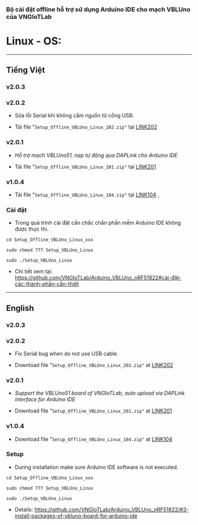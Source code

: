 ### Bộ cài đặt offline hỗ trợ sử dụng Arduino IDE cho mạch VBLUno của VNGIoTLab


# Linux - OS:

*** 
## Tiếng Việt

### v2.0.3

### v2.0.2

* Sửa lỗi Serial khi không cắm nguồn từ cổng USB.

* Tải file "`Setup_Offline_VBLUno_Linux_202.zip"` tại [LINK202](http://www.mediafire.com/file/4jd4gy50rewqd70/Setup_Offline_VBLUno_Linux_202.zip)  


### v2.0.1 

* *Hỗ trợ mạch VBLUno51, nạp tự động qua DAPLink cho Arduino IDE*

* Tải file "`Setup_Offline_VBLUno_Linux_201.zip"` tại [LINK201](http://www.mediafire.com/file/rvbgfxr73kbqa3q/Setup_Offline_VBLUno_Linux_201.zip)  

### v1.0.4

* Tải file "`Setup_Offline_VBLUno_Linux_104.zip"` tại [LINK104](http://www.mediafire.com/file/xu131aak6juqx54/Setup_Offline_VBLUno_Linux_104.zip) , 

### Cài đặt

- Trong quá trình cài đặt cần chắc chắn phần mềm Arduino IDE không được thực thi.

`cd Setup_Offline_VBLUno_Linux_xxx`

`sudo chmod 777 Setup_VBLUno_Linux`

`sudo ./Setup_VBLUno_Linux` 

* Chi tiết xem tại: https://github.com/VNGIoTLab/Arduino_VBLUno_nRF51822#cài-đặt-các-thành-phần-cần-thiết

***
## English

### v2.0.3

### v2.0.2

* Fix Serial bug when do not use USB cable.

* Download file "`Setup_Offline_VBLUno_Linux_202.zip"` at [LINK202](http://www.mediafire.com/file/4jd4gy50rewqd70/Setup_Offline_VBLUno_Linux_202.zip)

### v2.0.1

* *Support the VBLUno51 board of VNGIoTLab, auto upload via DAPLink interface for Arduino IDE*

* Download file "`Setup_Offline_VBLUno_Linux_201.zip"` at [LINK201](http://www.mediafire.com/file/rvbgfxr73kbqa3q/Setup_Offline_VBLUno_Linux_201.zip)

### v1.0.4
* Download file "`Setup_Offline_VBLUno_Linux_104.zip"` at [LINK104](http://www.mediafire.com/file/xu131aak6juqx54/Setup_Offline_VBLUno_Linux_104.zip)

### Setup

- During installation make sure Arduino IDE software is not executed.

`cd Setup_Offline_VBLUno_Linux_xxx`

`sudo chmod 777 Setup_VBLUno_Linux`

`sudo ./Setup_VBLUno_Linux` 

* Details: https://github.com/VNGIoTLab/Arduino_VBLUno_nRF51822/#3-install-packages-of-vbluno-board-for-arduino-ide
